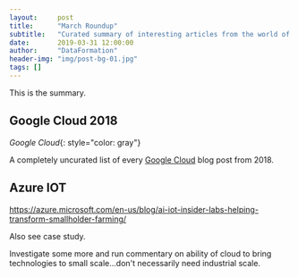 ```yaml
---
layout:     post
title:      "March Roundup"
subtitle:   "Curated summary of interesting articles from the world of mobile and data"
date:       2019-03-31 12:00:00
author:     "DataFormation"
header-img: "img/post-bg-01.jpg"
tags: []
---
```


This is the summary.

<h2 class="section-heading">Google Cloud 2018</h2>

*Google Cloud*{: style="color: gray"}

A completely uncurated list of every <a href="https://cloud.google.com/blog/products/gcp/every-gcp-blog-post-2018">Google Cloud</a> blog post from 2018.

<h2 class="section-heading">Azure IOT</h2>

<https://azure.microsoft.com/en-us/blog/ai-iot-insider-labs-helping-transform-smallholder-farming/>

Also see case study.

Investigate some more and run commentary on ability of cloud to bring technologies to small scale...don't necessarily need industrial scale.




<!--<a href="#">-->
<!-- <img src="{{ site.baseurl }}/img/post-sample-image.jpg" alt="Post Sample Image"> -->
<!--</a>-->
<!--<span class="caption text-muted">To go places and do things that have never been done before – that’s what living is all about.</span>-->


